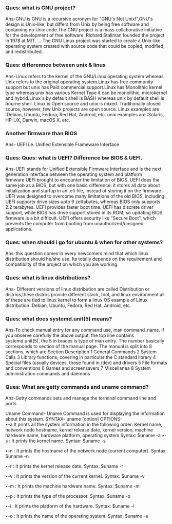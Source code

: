 ### Ques: what is GNU project?

Ans-GNU is GNU is a recursive acronym for "GNU's Not Unix!",GNU's design is Unix-like, but differs from Unix by being free software and containing no Unix code.The GNU project is a mass collaborative initiative for the development of free software. Richard Stallman founded the project in 1978 at MIT. ... The GNU Linux project was started to create a Unix-like operating system created with source code that could be copied, modified, and redistributed.

### Ques: differennce between unix & linux

Ans-Linux refers to the kernel of the GNU/Linux operating system whereas Unix refers to the original operating system.Linux has free community support but unix has Paid commercial support.Linux has Monolithic kernel type whereas unix has various Kernel Type it can be monolithic, microkernel and hybrid.Linux`s by default shell is BASH whereas unix by default shell is bourne shell. Linux is Open source and unix is mixed. Traditionally closed source, however, few Unix projects are open source.
Linux examples are :Debian, Ubuntu, Fedora, Red Hat, Android, etc.
unix examples are :Solaris, HP-UX, Darwin, macOS X, etc.

### Another firmware than BIOS

Ans- UEFI i.e. Unified Extensible Frameware Interface

### Ques: Ques: what is UEFI? Difference bw BIOS & UEFI.

Ans-UEFI stands for Unified Extensible Firmware Interface and is the next generation interface between the operating system and platform firmware.UEFI brought to encounter the limitation of BIOS.
UEFI does the same job as a BIOS, but with one basic difference: it stores all data about initialization and startup in an .efi file, instead of storing it on the firmware.
UEFI was designed to overcome many limitations of the old BIOS, including:
UEFI supports drive sizes upto 9 zettabytes, whereas BIOS only supports 2.2 terabytes.
UEFI provides faster boot time.
UEFI has discrete driver support, while BIOS has drive support stored in its ROM, so updating BIOS firmware is a bit difficult.
UEFI offers security like "Secure Boot", which prevents the computer from booting from unauthorized/unsigned applications. 

### Ques: when should i go for ubuntu & when for other systems?

Ans-this question comes in every newcomers mind that which linux distribution should he/she use, Its totally depends on the requirement and compatibilty of the project on which you are working.

### Ques: what is linux distributions?

Ans- Different versions of linux distribution are called Distribution or distrios,these distros provide different stack, tool, and linux environment all of these are tied to linux kernel  to form a linux OS
example of Linux distribution :Debian, Ubuntu, Fedora, Red Hat, Android, etc.

### Ques: what does systemd.unit(5) means?

Ans-To check manual entry for any command use, man command_name.
If you observe carefully the above output, the top line contains systemd.unit(5), the 5 in braces is type of man entry. The number basically corresponds to section of the manual page.
The manual is split into 8 sections, which are
Section	Description
1	General Commands
2	System Calls
3	Library functions, covering in particular the C standard library
4	Special files (usually devices, those found in /dev) and drivers
5	File formats and conventions
6	Games and screensavers
7	Miscellanea
8	System administration commands and daemons



### Ques: What are getty commands and uname command?

Ans-Getty commands sets and manage the terminal command line and ports

Uname Command- Uname Command is used for displaying the information about this system.
SYNTAX- uname [option]
OPTIONS-      
•-a  It prints all the system information in the following order: 
Kernel name, network node hostname, kernel release date, kernel version, machine hardware name, hardware platform, operating system
Syntax: $uname  -a
•-s : It prints the kernel name.
Syntax: $uname  -s

•-n : It prints the hostname of the network node (current computer).
Syntax: $uname  -n

•-r :  It prints the kernel release date.
Syntax: $uname  -r

•-v :  It prints the version of the current kernel.
Syntax: $uname  -v

•-m : It prints the machine hardware name.
Syntax: $uname  -m

•-p :  It prints the type of the processor.
Syntax: $uname  -p

•-i :   It prints the platform of the hardware.
Syntax: $uname  -i

•-o :  It prints the name of the operating system.
Syntax: $uname  -a
